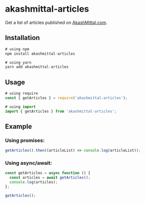 # akashmittal-articles

Get a list of articles published on [AkashMittal.com](https://akashmittal.com). 

## Installation

```js
# using npm
npm install akashmittal-articles

# using yarn
yarn add akashmittal-articles
```

## Usage

```js
# using require
const { getArticles } = require('akashmittal-articles');

# using import
import { getArticles } from 'akashmittal-articles';
```

## Example

### Using promises:

```js
getArticles().then((articleList) => console.log(articleList));
```

### Using async/await:

```js
const getArticles = async function () {
  const articles = await getArticles();
  console.log(articles);
};

getArticles();
```
